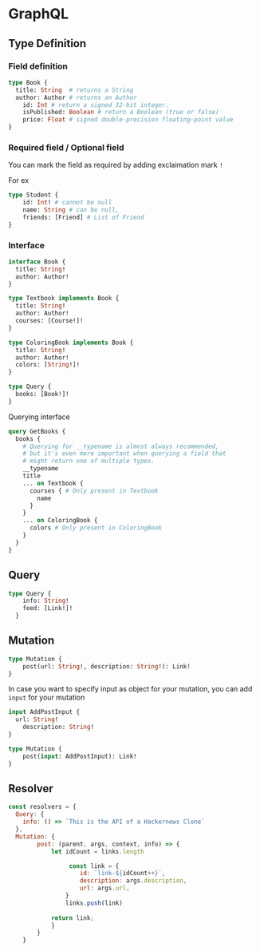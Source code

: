 # GraphQL

## Type Definition

### Field definition

```graphql
type Book {
  title: String  # returns a String
  author: Author # returns an Author
	id: Int # return a signed 32‐bit integer.
	isPublished: Boolean # return a Boolean (true or false)
	price: Float # signed double-precision floating-point value
}
```

### Required field / Optional field

You can mark the field as required by adding exclaimation mark `!`

For ex
```graphql
type Student {
	id: Int! # cannot be null
	name: String # can be null,
	friends: [Friend] # List of Friend
}
```

### Interface

```graphql
interface Book {
  title: String!
  author: Author!
}

type Textbook implements Book {
  title: String!
  author: Author!
  courses: [Course!]!
}

type ColoringBook implements Book {
  title: String!
  author: Author!
  colors: [String!]!
}

type Query {
  books: [Book!]!
}
```

Querying interface

```graphql
query GetBooks {
  books {
    # Querying for __typename is almost always recommended,
    # but it's even more important when querying a field that
    # might return one of multiple types.
    __typename
    title
    ... on Textbook {
      courses { # Only present in Textbook
        name
      }
    }
    ... on ColoringBook {
      colors # Only present in ColoringBook
    }
  }
}
```

## Query
```graphql
type Query {
    info: String!
    feed: [Link!]!
  }

```

## Mutation

```graphql
type Mutation {
	post(url: String!, description: String!): Link!
}
```

In case you want to specify input as object for your mutation, you can add `input` for  your mutation

```graphql
input AddPostInput {
  url: String!
	description: String!
}

type Mutation {
	post(input: AddPostInput): Link!
}
```

## Resolver

```js
const resolvers = {
  Query: {
    info: () => `This is the API of a Hackernews Clone`
  },
  Mutation: {
		post: (parent, args, context, info) => {
			let idCount = links.length

				 const link = {
					id: `link-${idCount++}`,
					description: args.description,
					url: args.url,
				}
				links.push(link)
				
			return link;
			}
		}
	}
```





